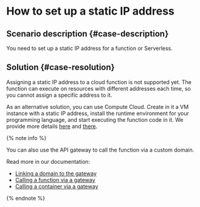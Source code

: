 # How to set up a static IP address



## Scenario description {#case-description}

You need to set up a static IP address for a function or Serverless.

## Solution {#case-resolution}

Assigning a static IP address to a cloud function is not supported yet. The function can execute on resources with different addresses each time, so you cannot assign a specific address to it.

As an alternative solution, you can use Compute Cloud. Create in it a VM instance with a static IP address, install the runtime environment for your programming language, and start executing the function code in it. We provide more details [here](https://cloud.yandex.ru/docs/compute/operations/vm-create/create-linux-vm) and [there](https://cloud.yandex.ru/docs/vpc/operations/get-static-ip).

{% note info %}

You can also use the API gateway to call the function via a custom domain.

Read more in our documentation:
- [Linking a domain to the gateway](https://cloud.yandex.ru/docs/api-gateway/operations/api-gw-domains)
- [Calling a function via a gateway](https://cloud.yandex.ru/docs/api-gateway/concepts/extensions/cloud-functions)
- [Calling a container via a gateway](https://cloud.yandex.ru/docs/api-gateway/concepts/extensions/containers)

{% endnote %}